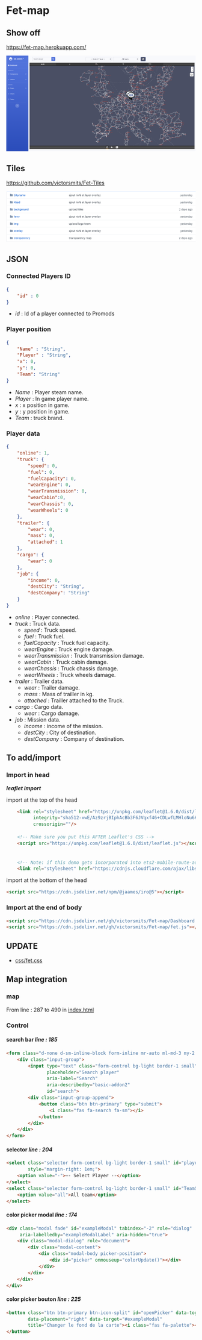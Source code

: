 # Fet-map

## Show off

https://fet-map.herokuapp.com/

![Fet Map](show-off.png)

## Tiles

https://github.com/victorsmits/Fet-Tiles

![Fet Tiles](fet-tiles.png)

## JSON

### Connected Players ID

```json
{
    "id" : 0
}
```

- *id* : Id of a player connected to Promods

### Player position
```json
{
    "Name" : "String",
    "Player" : "String",
    "x": 0,
    "y": 0,
    "Team": "String"
}
```

- *Name* : Player steam name.
- *Player* : In game player name.
- *x* : x position in game.
- *y* : y position in game.
- *Team* : truck brand.

### Player data
```json
{
	"online": 1,
	"truck": {
		"speed": 0,
		"fuel": 0,
		"fuelCapacity": 0,
		"wearEngine": 0,
		"wearTransmission": 0,
		"wearCabin":0,
		"wearChassis": 0,
		"wearWheels": 0
	},
	"trailer": {
		"wear": 0,
		"mass": 0,
		"attached": 1
	},
	"cargo": {
		"wear": 0
	},
	"job": {
		"income": 0,
		"destCity": "String",
		"destCompany": "String"
	}
}
```

- *online* : Player connected.
- *truck* : Truck data.
	- *speed* : Truck speed.
	- *fuel* : Truck fuel.
	- *fuelCapacity* : Truck fuel capacity.
	- *wearEngine* : Truck engine damage.
	- *wearTransmission* : Truck transmission damage.
	- *wearCabin* : Truck cabin damage.
	- *wearChassis* : Truck chassis damage.
	- *wearWheels* : Truck wheels damage.
- *trailer* : Trailer data.
	- *wear* : Trailer damage.
	- *mass* : Mass of trailler in kg.
	- *attached* : Trailler attached to the Truck.
- *cargo* : Cargo data.
	- *wear* : Cargo damage.
- *job* : Mission data.
	- *income* : income of the mission.
	- *destCity* : City of destination.
	- *destCompany* : Company of destination.

## To add/import

### Import in head

***leaflet import***

import at the top of the head
```html
    <link rel="stylesheet" href="https://unpkg.com/leaflet@1.6.0/dist/leaflet.css"
          integrity="sha512-xwE/Az9zrjBIphAcBb3F6JVqxf46+CDLwfLMHloNu6KEQCAWi6HcDUbeOfBIptF7tcCzusKFjFw2yuvEpDL9wQ=="
          crossorigin=""/>

    <!-- Make sure you put this AFTER Leaflet's CSS -->
    <script src="https://unpkg.com/leaflet@1.6.0/dist/leaflet.js"></script>


    <!-- Note: if this demo gets incorporated into ets2-mobile-route-advisor, I'd recommend including a copy of these files. That way, it will work even without Internet connection. -->
    <link rel="stylesheet" href="https://cdnjs.cloudflare.com/ajax/libs/leaflet/1.0.0-beta.1/leaflet.css"/>
``` 

import at the bottom of the head
```html
<script src="https://cdn.jsdelivr.net/npm/@jaames/iro@5"></script>
```



### Import at the end of body

```html
<script src="https://cdn.jsdelivr.net/gh/victorsmits/Fet-map/Dashboard.js"></script>
<script src="https://cdn.jsdelivr.net/gh/victorsmits/Fet-map/fet.js"></script>
```

## UPDATE 
- [css/fet.css](css/fet.css)

## Map integration

### map 
From line : 287 to 490 in [index.html](https://github.com/victorsmits/Fet-map/blob/f7b2beee3fadb8c1a6ae4c178d08ce66d46823de/index.html#L287-L476)


### Control

#### search bar    _line : 185_

````html
<form class="d-none d-sm-inline-block form-inline mr-auto ml-md-3 my-2 my-md-0 mw-100" id="searchForm">
    <div class="input-group">
        <input type="text" class="form-control bg-light border-1 small"
               placeholder="Search player"
               aria-label="Search"
               aria-describedby="basic-addon2"
               id="search">
        <div class="input-group-append">
            <button class="btn btn-primary" type="submit">
                <i class="fas fa-search fa-sm"></i>
            </button>
        </div>
    </div>
</form>
````

#### selector    _line : 204_

`````html
<select class="selector form-control bg-light border-1 small" id="playerSelector"
        style="margin-right: 1em;">
    <option value="-">–- Select Player --</option>
</select>
<select class="selector form-control bg-light border-1 small" id="TeamSelector">
    <option value="all">All team</option>
</select>
`````

#### color picker modal _line : 174_

```html
<div class="modal fade" id="exampleModal" tabindex="-2" role="dialog"
     aria-labelledby="exampleModalLabel" aria-hidden="true">
    <div class="modal-dialog" role="document">
        <div class="modal-content">
            <div class="modal-body picker-position">
                <div id="picker" onmouseup="colorUpdate()"></div>
            </div>
        </div>
    </div>
</div>
```

#### color picker bouton _line : 225_

```html
<button class="btn btn-primary btn-icon-split" id="openPicker" data-toggle="modal"
        data-placement="right" data-target="#exampleModal"
        title="Changer le fond de la carte"><i class="fas fa-palette"></i>
</button>
`````


